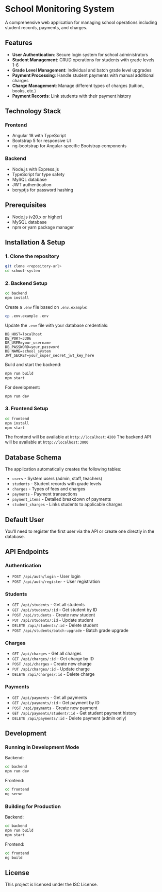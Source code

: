 # School Monitoring System

A comprehensive web application for managing school operations including student records, payments, and charges.

## Features

- **User Authentication**: Secure login system for school administrators
- **Student Management**: CRUD operations for students with grade levels 1-6
- **Grade Level Management**: Individual and batch grade level upgrades
- **Payment Processing**: Handle student payments with manual additional charges
- **Charge Management**: Manage different types of charges (tuition, books, etc.)
- **Payment Records**: Link students with their payment history

## Technology Stack

### Frontend
- Angular 18 with TypeScript
- Bootstrap 5 for responsive UI
- ng-bootstrap for Angular-specific Bootstrap components

### Backend
- Node.js with Express.js
- TypeScript for type safety
- MySQL database
- JWT authentication
- bcryptjs for password hashing

## Prerequisites

- Node.js (v20.x or higher)
- MySQL database
- npm or yarn package manager

## Installation & Setup

### 1. Clone the repository
```bash
git clone <repository-url>
cd school-system
```

### 2. Backend Setup
```bash
cd backend
npm install
```

Create a `.env` file based on `.env.example`:
```bash
cp .env.example .env
```

Update the `.env` file with your database credentials:
```env
DB_HOST=localhost
DB_PORT=3306
DB_USER=your_username
DB_PASSWORD=your_password
DB_NAME=school_system
JWT_SECRET=your_super_secret_jwt_key_here
```

Build and start the backend:
```bash
npm run build
npm start
```

For development:
```bash
npm run dev
```

### 3. Frontend Setup
```bash
cd frontend
npm install
npm start
```

The frontend will be available at `http://localhost:4200`
The backend API will be available at `http://localhost:3000`

## Database Schema

The application automatically creates the following tables:
- `users` - System users (admin, staff, teachers)
- `students` - Student records with grade levels
- `charges` - Types of fees and charges
- `payments` - Payment transactions
- `payment_items` - Detailed breakdown of payments
- `student_charges` - Links students to applicable charges

## Default User

You'll need to register the first user via the API or create one directly in the database.

## API Endpoints

### Authentication
- `POST /api/auth/login` - User login
- `POST /api/auth/register` - User registration

### Students
- `GET /api/students` - Get all students
- `GET /api/students/:id` - Get student by ID
- `POST /api/students` - Create new student
- `PUT /api/students/:id` - Update student
- `DELETE /api/students/:id` - Delete student
- `POST /api/students/batch-upgrade` - Batch grade upgrade

### Charges
- `GET /api/charges` - Get all charges
- `GET /api/charges/:id` - Get charge by ID
- `POST /api/charges` - Create new charge
- `PUT /api/charges/:id` - Update charge
- `DELETE /api/charges/:id` - Delete charge

### Payments
- `GET /api/payments` - Get all payments
- `GET /api/payments/:id` - Get payment by ID
- `POST /api/payments` - Create new payment
- `GET /api/payments/student/:id` - Get student payment history
- `DELETE /api/payments/:id` - Delete payment (admin only)

## Development

### Running in Development Mode

Backend:
```bash
cd backend
npm run dev
```

Frontend:
```bash
cd frontend
ng serve
```

### Building for Production

Backend:
```bash
cd backend
npm run build
npm start
```

Frontend:
```bash
cd frontend
ng build
```

## License

This project is licensed under the ISC License.
